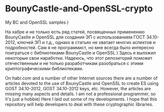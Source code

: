 # BounyCastle-and-OpenSSL-crypto
My BC and OpenSSL samples )

На хабре и не только есть ряд статей, посвященных применению BounyCastle и OpenSSL для создания ЭП с использованием ГОСТ 34.10-2012, ключей ЭП и т.д., однако в статьях не хватает многих аспектов и подробностей. Сам я не программист, но мне всегда было интересно поиграться с библиотеками BounyCastle и OpenSSL ) Здесь я выложил некоторые свои наработки. Надеюсь, что этот репозиторий поможет отечественным и не только разработчикам разобраться с этими криптографическими библиотеками.

On habr.com and a number of other Internet sources there are a number of articles devoted to the use of BounyCastle and OpenSSL to create ES using GOST 34.10-2012, GOST 34.10-2012 keys, etc. However, the articles are missing many aspects and details. I am not a professional programmer, so it's just a hobbie) Here I laid out some of my developments. I hope that this repository will help developers to deal with these cryptographic libraries.
